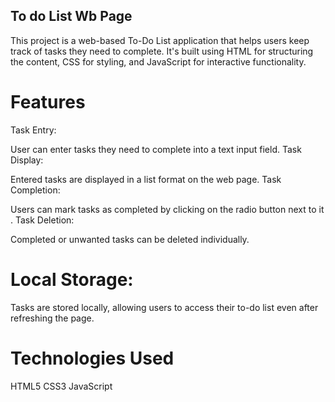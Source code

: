
## To do List Wb Page
This project is a web-based To-Do List application that helps users keep track of tasks they need to complete. It's built using HTML for structuring the content, CSS for styling, and JavaScript for interactive functionality.

# Features
Task Entry:

User can enter tasks they need to complete into a text input field.
Task Display:

Entered tasks are displayed in a list format on the web page.
Task Completion:

Users can mark tasks as completed by clicking on the radio button next to it .
Task Deletion:

Completed or unwanted tasks can be deleted individually.

 # Local Storage:
Tasks are stored locally, allowing users to access their to-do list even after refreshing the page.

 # Technologies Used
HTML5 
CSS3
JavaScript
